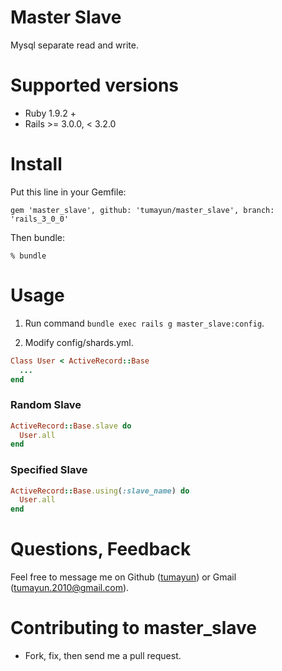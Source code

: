 # Master Slave

Mysql separate read and write.

# Supported versions

* Ruby 1.9.2 +
* Rails >= 3.0.0, < 3.2.0

# Install

Put this line in your Gemfile:
```
gem 'master_slave', github: 'tumayun/master_slave', branch: 'rails_3_0_0'
```
Then bundle:
```
% bundle
```

# Usage

1. Run command `bundle exec rails g master_slave:config`.

2. Modify config/shards.yml.

```ruby
Class User < ActiveRecord::Base
  ...
end
```

### Random Slave
```ruby
ActiveRecord::Base.slave do
  User.all
end
```
### Specified Slave
```ruby
ActiveRecord::Base.using(:slave_name) do
  User.all
end
```

# Questions, Feedback

Feel free to message me on Github ([tumayun](https://github.com/tumayun/master_slave)) or Gmail (tumayun.2010@gmail.com).

# Contributing to master_slave
* Fork, fix, then send me a pull request.
